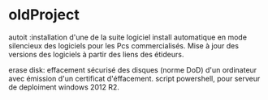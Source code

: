 # oldProject
autoit :installation d'une de la suite logiciel
install automatique en mode silencieux des logiciels pour les Pcs commercialisés.
Mise à jour des versions des logiciels à partir des liens des étideurs.

erase disk:
effacement sécurisé des disques (norme DoD) d'un ordinateur avec émission d'un certificat d'éffacement.
script powershell, pour serveur de deploiment windows 2012 R2.
